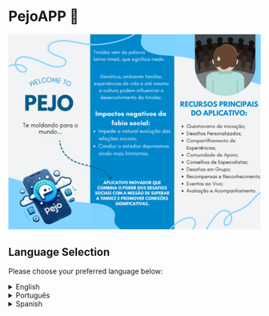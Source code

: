 # PejoAPP 🦕

![Mídia Indoor](assets/imgs/git/Projeto%20DEV.png)

## Language Selection

Please choose your preferred language below:

<details>
    <summary>English</summary>
    <br>
    

**Overview**  
<p align="justify">PEJO is an innovative app that fosters meaningful connections by combining social challenges with the mission to overcome shyness. It offers personalized challenges, experience sharing, a supportive community, expert advice, group challenges, rewards, and live events.</p>

### Installation

First, ensure you have Node installed:

    https://nodejs.org/en  
If not, download and install Node from the link above.

### 1. Clone the repository:

    git clone https://github.com/Otavig/Pejo.git

### 2. Install dependencies:

    npm install -Name of the dependency-  
Or simply type `npm i` to automatically install all the necessary dependencies.

### 3. Start the server:

    node ./server.js
  
### 4. Start the App:

    npx expo start  
Starting the App will give you the option to start on an emulator or scan the QR CODE on your device.

### Dependencies

    npx install-peerdeps --dev @react-native-community/datetimepicker
    npm install react-native-modal-datetime-picker
    npm install @react-native-async-storage/async-storage
    npm install @react-navigation/native
    npm install @react-navigation/stack
    npm install @react-navigation/bottom-tabs
    npm install react-native-vector-icons

© 2023 All rights reserved by Otávio, José Otávio, Anelise, and Eduardo Galdino.

</details>

<details>
    <summary>Português</summary>
    <br>

**Visão Geral**  
<p align="justify">O PEJO é um aplicativo inovador que promove conexões significativas ao combinar desafios sociais com a missão de superar a timidez. Ele oferece desafios personalizados, compartilhamento de experiências, comunidade de apoio, conselhos de especialistas, desafios em grupo, recompensas e eventos ao vivo.</p>

### Instalação

Antes de tudo, certifique-se de ter o Node instalado:

    https://nodejs.org/en  
Se não, baixe e instale o Node a partir do link acima.

### 1. Clone o repositório:

    git clone https://github.com/Otavig/Pejo.git

### 2. Instale as dependências:

    npm install -Nome da dependência-  
Ou apenas digite `npm i` que automaticamente instala todas as dependências necessárias.

### 3. Inicie o servidor:

    node ./server.js
  
### 4. Inicie o App:

    npx expo start  
Iniciando o App você vai ter a opção de iniciar por um emulador ou escanear pelo QR CODE no seu aparelho.

### Dependências

    npx install-peerdeps --dev @react-native-community/datetimepicker
    npm install react-native-modal-datetime-picker
    npm install @react-native-async-storage/async-storage
    npm install @react-navigation/native
    npm install @react-navigation/stack
    npm install @react-navigation/bottom-tabs
    npm install react-native-vector-icons

© 2023 Todos os direitos reservados por Otávio, José Otávio, Anelise e Eduardo Galdino.

</details>

<details>
    <summary>Spanish</summary>
<br>

**Descripción General**  
<p align="justify">PEJO es una aplicación innovadora que fomenta conexiones significativas al combinar desafíos sociales con la misión de superar la timidez. Ofrece desafíos personalizados, compartir experiencias, una comunidad de apoyo, consejos de expertos, desafíos en grupo, recompensas y eventos en vivo.</p>

### Instalación

Primero, asegúrate de tener Node instalado:

    https://nodejs.org/en  
Si no, descarga e instala Node desde el enlace anterior.

### 1. Clona el repositorio:

    git clone https://github.com/Otavig/Pejo.git

### 2. Instala las dependencias:

    npm install -Nombre de la dependencia-  
O simplemente escribe `npm i` para instalar automáticamente todas las dependencias necesarias.

### 3. Inicia el servidor:

    node ./server.js
  
### 4. Inicia la aplicación:

    npx expo start  
Iniciar la aplicación te dará la opción de comenzar en un emulador o escanear el CÓDIGO QR en tu dispositivo.

### Dependencias

    npx install-peerdeps --dev @react-native-community/datetimepicker
    npm install react-native-modal-datetime-picker
    npm install @react-native-async-storage/async-storage
    npm install @react-navigation/native
    npm install @react-navigation/stack
    npm install @react-navigation/bottom-tabs
    npm install react-native-vector-icons

© 2023 Todos los derechos reservados por Otávio, José Otávio, Anelise y Eduardo Galdino.

</details>
